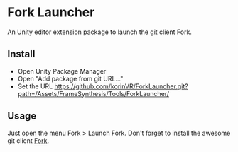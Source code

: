 # Fork Launcher

An Unity editor extension package to launch the git client Fork.

## Install

- Open Unity Package Manager
- Open "Add package from git URL..."
- Set the URL https://github.com/korinVR/ForkLauncher.git?path=/Assets/FrameSynthesis/Tools/ForkLauncher/

## Usage

Just open the menu Fork > Launch Fork.
Don't forget to install the awesome git client [Fork](https://git-fork.com/).
